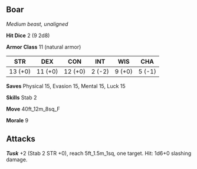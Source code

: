 ## Boar

*Medium beast, unaligned*

**Hit Dice** 2 (9 2d8)

**Armor Class** 11 (natural armor)

| STR     | DEX     | CON     | INT     | WIS     | CHA     |
|---------|---------|---------|---------|---------|---------|
| 13 (+0) | 11 (+0) | 12 (+0) |  2 (-2) |  9 (+0) |  5 (-1) |

**Saves** Physical 15, Evasion 15, Mental 15, Luck 15

**Skills** Stab 2

**Move** 40ft\_12m\_8sq\_F

**Morale** 9

## Attacks

***Tusk*** +2 (Stab 2 STR +0), reach 5ft\_1.5m\_1sq, one target. Hit: 1d6+0 slashing damage.

